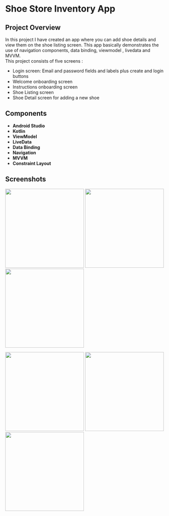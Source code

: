 # **Shoe Store Inventory App**

## **Project Overview**

In this project I have created an app where you can add shoe details and view them on the shoe listing screen. This app basically demonstrates the use of navigation components, data binding, viewmodel , livedata and MVVM.</br>
This project consists of five screens : 

* Login screen: Email and password fields and labels plus create and login buttons
* Welcome onboarding screen
* Instructions onboarding screen
* Shoe Listing screen
* Shoe Detail screen for adding a new shoe

## **Components**

* **Android Studio**
* **Kotlin**
* **ViewModel**
* **LiveData**
* **Data Binding**
* **Navigation**
* **MVVM**
* **Constraint Layout**

## **Screenshots**

<img src="https://user-images.githubusercontent.com/7738156/125196105-246be080-e276-11eb-9ea6-79004038e902.jpg" width="250"> <img src="https://user-images.githubusercontent.com/7738156/125196108-2766d100-e276-11eb-8f4a-456120ed6c1d.jpg" width="250"> <img src="https://user-images.githubusercontent.com/7738156/125196111-29c92b00-e276-11eb-97f5-87f019e1cc94.jpg" width="250">

<img src="https://user-images.githubusercontent.com/7738156/125196117-3057a280-e276-11eb-911c-23fa193d8bcc.jpg" width="250"> <img src="https://user-images.githubusercontent.com/7738156/125196121-351c5680-e276-11eb-8d52-58dd9a87dbee.jpg" width="250"> <img src="https://user-images.githubusercontent.com/7738156/125196125-38afdd80-e276-11eb-864f-63ce5ef67dfa.jpg" width="250">
